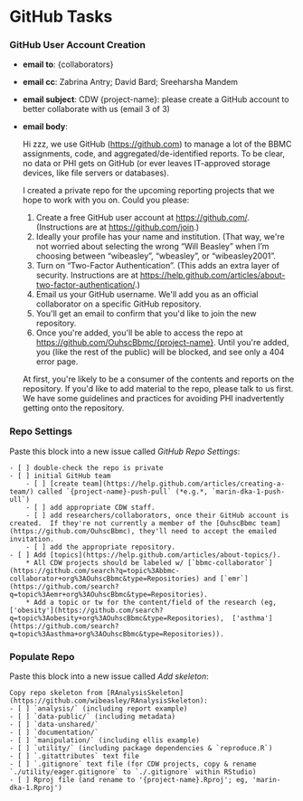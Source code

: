 # GitHub Tasks

### GitHub User Account Creation

* **email to**: {collaborators}

* **email cc**: Zabrina Antry; David Bard; Sreeharsha Mandem

* **email subject**: CDW {project-name}: please create a GitHub account to better collaborate with us (email 3 of 3)

* **email body**:

    Hi zzz, we use GitHub (https://github.com) to manage a lot of the BBMC assignments, code, and aggregated/de-identified reports.  To be clear, no data or PHI gets on GitHub (or ever leaves IT-approved storage devices, like file servers or databases).

    I created a private repo for the upcoming reporting projects that we hope to work with you on.  Could you please:

    1. Create a free GitHub user account at https://github.com/.  (Instructions are at https://github.com/join.)
    2. Ideally your profile has your name and institution.  (That way, we're not worried about selecting the wrong “Will Beasley” when I’m choosing between “wibeasley”, “wbeasley”, or “wibeasley2001”.
    3. Turn on “Two-Factor Authentication”. (This adds an extra layer of security.  Instructions are at https://help.github.com/articles/about-two-factor-authentication/.)
    4. Email us your GitHub username.  We'll add you as an official collaborator on a specific GitHub repository.
    5. You'll get an email to confirm that you'd like to join the new repository.
    6. Once you're added, you'll be able to access the repo at https://github.com/OuhscBbmc/{project-name}.  Until you're added, you (like the rest of the public) will be blocked, and see only a 404 error page.

    At first, you're likely to be a consumer of the contents and reports on the repository.  If you'd like to add material to the repo, please talk to us first.  We have some guidelines and practices for avoiding PHI inadvertently getting onto the repository.

### Repo Settings

Paste this block into a new issue called *GitHub Repo Settings*:
```
- [ ] double-check the repo is private
- [ ] initial GitHub team
    - [ ] [create team](https://help.github.com/articles/creating-a-team/) called `{project-name}-push-pull` (*e.g.*, `marin-dka-1-push-ull`)
    - [ ] add appropriate CDW staff.
    - [ ] add researchers/collaborators, once their GitHub account is created.  If they're not currently a member of the [OuhscBbmc team](https://github.com/OuhscBbmc), they'll need to accept the emailed invitation.
    - [ ] add the appropriate repository.
- [ ] Add [topics](https://help.github.com/articles/about-topics/).  
    * All CDW projects should be labeled w/ [`bbmc-collaborator`](https://github.com/search?q=topic%3Abbmc-collaborator+org%3AOuhscBbmc&type=Repositories) and [`emr`](https://github.com/search?q=topic%3Aemr+org%3AOuhscBbmc&type=Repositories).
    * Add a topic or tw for the content/field of the research (eg, ['obesity'](https://github.com/search?q=topic%3Aobesity+org%3AOuhscBbmc&type=Repositories),  ['asthma'](https://github.com/search?q=topic%3Aasthma+org%3AOuhscBbmc&type=Repositories)). 
```

### Populate Repo

Paste this block into a new issue called *Add skeleton*:
```
Copy repo skeleton from [RAnalysisSkeleton](https://github.com/wibeasley/RAnalysisSkeleton):
- [ ] `analysis/` (including report example)
- [ ] `data-public/` (including metadata)
- [ ] `data-unshared/`
- [ ] `documentation/`
- [ ] `manipulation/` (including ellis example)
- [ ] `utility/` (including package dependencies & `reproduce.R`)
- [ ] `.gitattributes` text file
- [ ] `.gitignore` text file (for CDW projects, copy & rename `./utility/eager.gitignore` to `./.gitignore` within RStudio)
- [ ] Rproj file (and rename to '{project-name}.Rproj'; eg, 'marin-dka-1.Rproj')
```
